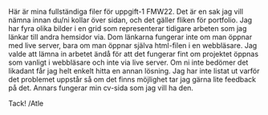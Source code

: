 Här är mina fullständiga filer för uppgift-1 FMW22. 
Det är en sak jag vill nämna innan du/ni kollar över sidan, och det gäller fliken för portfolio. Jag har fyra olika bilder i en grid som representerar tidigare arbeten som jag länkar till andra hemsidor via. Dom länkarna fungerar inte om man öppnar med live server, bara om man öppnar själva html-filen i en webbläsare. Jag valde att lämna in arbetet ändå för att det fungerar fint om projektet öppnas som vanligt i webbläsare och inte via live server. Om ni inte bedömer det likadant får jag helt enkelt hitta en annan lösning. Jag har inte listat ut varför det problemet uppstår så om det finns möjlighet tar jag gärna lite feedback på det.
Annars fungerar min cv-sida som jag vill ha den.

Tack!
/Atle 
